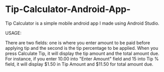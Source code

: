 # Tip-Calculator-Android-App-

Tip Calculator is a simple mobile android app I made using Android Studio.

USAGE:

There are two fields: one is where you enter amount to be paid before applying tip and the second is the tip percentage to be applied.
When you press Calculate Tip, it will display the tip amount and the total amount due. For instance, if you enter 10.00 into "Enter Amount" field and 15 into Tip % field, it will display $1.50 in Tip Amount and $11.50 for total amount due. 
